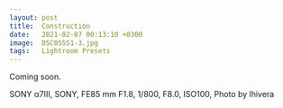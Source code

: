```yaml
---
layout: post
title:  Construction
date:   2021-02-07 00:13:10 +0300
image:  DSC05551-3.jpg
tags:   Lightroom Presets
---
```


Coming soon.

SONY α7Ⅲ, SONY, FE85 mm F1.8, 1/800, F8.0, ISO100, Photo by lhivera
